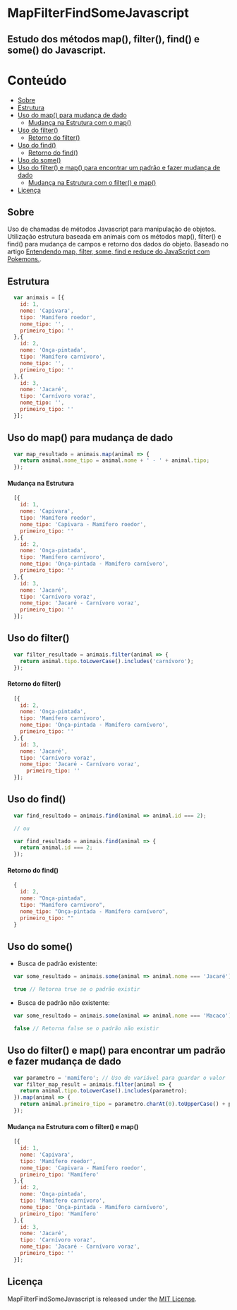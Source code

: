 # MapFilterFindSomeJavascript

## Estudo dos métodos map(), filter(), find() e some() do Javascript.

Conteúdo
=================
- [Sobre](#sobre)
- [Estrutura](#estrutura)
- [Uso do map() para mudança de dado](#uso-do-map)
  - [Mudança na Estrutura com o map()](#mudança-na-estrutura-map)
- [Uso do filter()](#uso-do-filter)
  - [Retorno do filter()](#retorno-do-filter)
- [Uso do find()](#uso-do-find)
  - [Retorno do find()](#retorno-do-find)
- [Uso do some()](#uso-do-some)
- [Uso do filter() e map() para encontrar um padrão e fazer mudança de dado](#uso-do-filter-e-map)
  - [Mudança na Estrutura com o filter() e map()](#mudança-na-estrutura_filter_map)
- [Licença](#licenca)

## <a name="sobre"></a> Sobre
  Uso de chamadas de métodos Javascript para manipulação de objetos. Utilização estrutura baseada em animais com os métodos map(), filter() e find() para mudança de campos e retorno dos dados do objeto. Baseado no artigo [Entendendo map, filter, some, find e reduce do JavaScript com Pokemons.](https://medium.com/@mathiasghenoazzolini/entendendo-map-filter-some-find-e-reduce-do-javascript-com-pokemons-e4884551817b).


## <a name="estrutura"></a> Estrutura
```javascript
  var animais = [{
    id: 1,
    nome: 'Capivara',
    tipo: 'Mamífero roedor',
    nome_tipo: '',
    primeiro_tipo: ''
  },{
    id: 2,
    nome: 'Onça-pintada',
    tipo: 'Mamífero carnívoro',
    nome_tipo: '',
    primeiro_tipo: ''
  },{
    id: 3,
    nome: 'Jacaré',
    tipo: 'Carnívoro voraz',
    nome_tipo: '',
    primeiro_tipo: ''
  }];
```

## <a name="uso-do-map"></a> Uso do map() para mudança de dado
```javascript
  var map_resultado = animais.map(animal => {
    return animal.nome_tipo = animal.nome + ' - ' + animal.tipo;
  });
```

#### <a name="mudança-na-estrutura-map"></a> Mudança na Estrutura

```javascript
  [{
    id: 1,
    nome: 'Capivara',
    tipo: 'Mamífero roedor',
    nome_tipo: 'Capivara - Mamífero roedor',
    primeiro_tipo: ''
  },{
    id: 2,
    nome: 'Onça-pintada',
    tipo: 'Mamífero carnívoro',
    nome_tipo: 'Onça-pintada - Mamífero carnívoro',
    primeiro_tipo: ''
  },{
    id: 3,
    nome: 'Jacaré',
    tipo: 'Carnívoro voraz',
    nome_tipo: 'Jacaré - Carnívoro voraz',
    primeiro_tipo: ''
  }];
```

## <a name="uso-do-filter"></a> Uso do filter()
```javascript
  var filter_resultado = animais.filter(animal => {
    return animal.tipo.toLowerCase().includes('carnívoro');
  });
```

#### <a name="retorno-do-filter"></a> Retorno do filter()
```javascript
  [{
    id: 2,
    nome: 'Onça-pintada',
    tipo: 'Mamífero carnívoro',
    nome_tipo: 'Onça-pintada - Mamífero carnívoro',
    primeiro_tipo: ''
  },{
    id: 3,
    nome: 'Jacaré',
    tipo: 'Carnívoro voraz',
    nome_tipo: 'Jacaré - Carnívoro voraz',
      primeiro_tipo: ''
  }];
```

## <a name="uso-do-find"></a> Uso do find()
```javascript
  var find_resultado = animais.find(animal => animal.id === 2);

  // ou

  var find_resultado = animais.find(animal => {
    return animal.id === 2;
  });
```

#### <a name="retorno-do-find"></a> Retorno do find()
```javascript
  {
    id: 2,
    nome: "Onça-pintada",
    tipo: "Mamífero carnívoro",
    nome_tipo: "Onça-pintada - Mamífero carnívoro",
    primeiro_tipo: ""
  }
```

## <a name="uso-do-some"></a> Uso do some()
- Busca de padrão existente:
```javascript
  var some_resultado = animais.some(animal => animal.nome === 'Jacaré');

  true // Retorna true se o padrão existir
```

- Busca de padrão não existente:
```javascript
  var some_resultado = animais.some(animal => animal.nome === 'Macaco');

  false // Retorna false se o padrão não existir
```

## <a name="uso_do_filter_e_map"></a> Uso do filter() e map() para encontrar um padrão e fazer mudança de dado
```javascript
  var parametro = 'mamífero'; // Uso de variável para guardar o valor 'mamífero'.
  var filter_map_result = animais.filter(animal => {
    return animal.tipo.toLowerCase().includes(parametro);
  }).map(animal => {
    return animal.primeiro_tipo = parametro.charAt(0).toUpperCase() + parametro.slice(1); // Uso de capitalize para o nome do tipo.
  });
```

#### <a name="mudança-na-estrutura_filter_map"></a> Mudança na Estrutura com o filter() e map()
```javascript
  [{
    id: 1,
    nome: 'Capivara',
    tipo: 'Mamífero roedor',
    nome_tipo: 'Capivara - Mamífero roedor',
    primeiro_tipo: 'Mamífero'
  },{
    id: 2,
    nome: 'Onça-pintada',
    tipo: 'Mamífero carnívoro',
    nome_tipo: 'Onça-pintada - Mamífero carnívoro',
    primeiro_tipo: 'Mamífero'
  },{
    id: 3,
    nome: 'Jacaré',
    tipo: 'Carnívoro voraz',
    nome_tipo: 'Jacaré - Carnívoro voraz',
    primeiro_tipo: ''
  }];
```

## <a name="licenca"></a> Licença
  MapFilterFindSomeJavascript is released under the [MIT License](https://opensource.org/licenses/MIT).